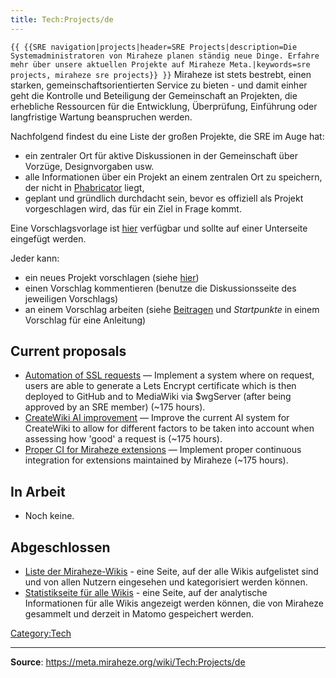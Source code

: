 ```yaml
---
title: Tech:Projects/de
---
```


 `{{ {{SRE navigation|projects|header=SRE Projects|description=Die Systemadministratoren von Miraheze planen ständig neue Dinge. Erfahre mehr über unsere aktuellen Projekte auf Miraheze Meta.|keywords=sre projects, miraheze sre projects}} }}`
Miraheze ist stets bestrebt, einen starken, gemeinschaftsorientierten Service zu bieten - und damit einher geht die Kontrolle und Beteiligung der Gemeinschaft an Projekten, die erhebliche Ressourcen für die Entwicklung, Überprüfung, Einführung oder langfristige Wartung beanspruchen werden.

Nachfolgend findest du eine Liste der großen Projekte, die SRE im Auge hat:
* ein zentraler Ort für aktive Diskussionen in der Gemeinschaft über Vorzüge, Designvorgaben usw.
* alle Informationen über ein Projekt an einem zentralen Ort zu speichern, der nicht in [Phabricator](https://meta.miraheze.org/wiki/Phabricator) liegt,
* geplant und gründlich durchdacht sein, bevor es offiziell als Projekt vorgeschlagen wird, das für ein Ziel in Frage kommt.

Eine Vorschlagsvorlage ist [hier](https://meta.miraheze.org/wiki//Vorlage) verfügbar und sollte auf einer Unterseite eingefügt werden.

Jeder kann:
* ein neues Projekt vorschlagen (siehe [hier](https://meta.miraheze.org/wiki//Vorlage))
* einen Vorschlag kommentieren (benutze die Diskussionsseite des jeweiligen Vorschlags)
* an einem Vorschlag arbeiten (siehe [Beitragen](https://meta.miraheze.org/wiki/Beitragen) und *Startpunkte* in einem Vorschlag für eine Anleitung)

## Current proposals 

* [Automation of SSL requests](https://meta.miraheze.org/wiki//Automation_of_SSL_requests) — Implement a system where on request, users are able to generate a Lets Encrypt certificate which is then deployed to GitHub and to MediaWiki via $wgServer (after being approved by an SRE member) (~175 hours).
* [CreateWiki AI improvement](https://meta.miraheze.org/wiki//CreateWiki_AI_improvement) — Improve the current AI system for CreateWiki to allow for different factors to be taken into account when assessing how 'good' a request is (~175 hours).
* [Proper CI for Miraheze extensions](https://meta.miraheze.org/wiki//Proper_CI_for_Miraheze_extensions) — Implement proper continuous integration for extensions maintained by Miraheze (~175 hours).

## In Arbeit 

* Noch keine.

## Abgeschlossen 

* [Liste der Miraheze-Wikis](https://meta.miraheze.org/wiki//Miraheze_Wiki_List) - eine Seite, auf der alle Wikis aufgelistet sind und von allen Nutzern eingesehen und kategorisiert werden können.
* [Statistikseite für alle Wikis](https://meta.miraheze.org/wiki//Wiki_Statistics_Special_Page) - eine Seite, auf der analytische Informationen für alle Wikis angezeigt werden können, die von Miraheze gesammelt und derzeit in Matomo gespeichert werden.

[Category:Tech](https://meta.miraheze.org/wiki/Category:Tech)

----
**Source**: https://meta.miraheze.org/wiki/Tech:Projects/de